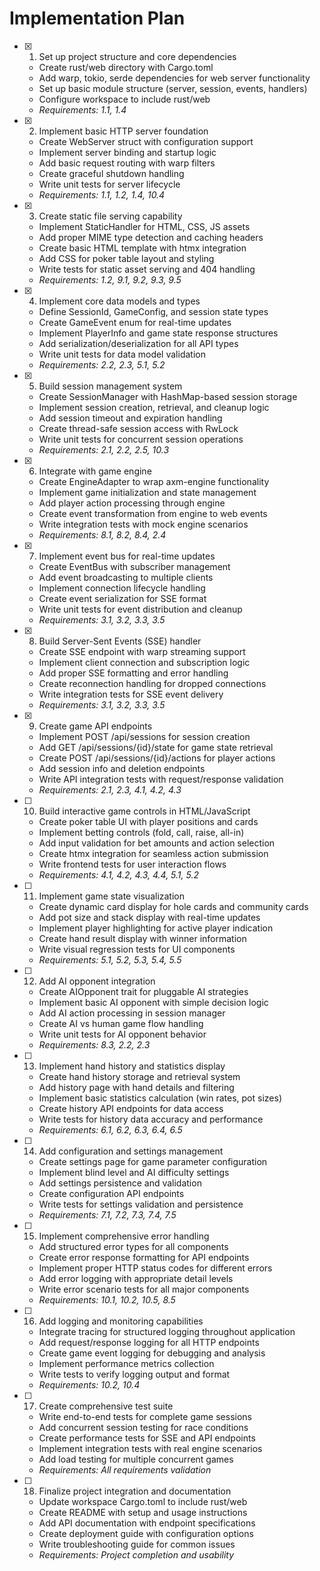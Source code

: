 # Implementation Plan

- [x] 1. Set up project structure and core dependencies
  - Create rust/web directory with Cargo.toml
  - Add warp, tokio, serde dependencies for web server functionality
  - Set up basic module structure (server, session, events, handlers)
  - Configure workspace to include rust/web
  - _Requirements: 1.1, 1.4_

- [x] 2. Implement basic HTTP server foundation
  - Create WebServer struct with configuration support
  - Implement server binding and startup logic
  - Add basic request routing with warp filters
  - Create graceful shutdown handling
  - Write unit tests for server lifecycle
  - _Requirements: 1.1, 1.2, 1.4, 10.4_

- [x] 3. Create static file serving capability
  - Implement StaticHandler for HTML, CSS, JS assets
  - Add proper MIME type detection and caching headers
  - Create basic HTML template with htmx integration
  - Add CSS for poker table layout and styling
  - Write tests for static asset serving and 404 handling
  - _Requirements: 1.2, 9.1, 9.2, 9.3, 9.5_

- [x] 4. Implement core data models and types
  - Define SessionId, GameConfig, and session state types
  - Create GameEvent enum for real-time updates
  - Implement PlayerInfo and game state response structures
  - Add serialization/deserialization for all API types
  - Write unit tests for data model validation
  - _Requirements: 2.2, 2.3, 5.1, 5.2_

- [x] 5. Build session management system
  - Create SessionManager with HashMap-based session storage
  - Implement session creation, retrieval, and cleanup logic
  - Add session timeout and expiration handling
  - Create thread-safe session access with RwLock
  - Write unit tests for concurrent session operations
  - _Requirements: 2.1, 2.2, 2.5, 10.3_

- [x] 6. Integrate with game engine
  - Create EngineAdapter to wrap axm-engine functionality
  - Implement game initialization and state management
  - Add player action processing through engine
  - Create event transformation from engine to web events
  - Write integration tests with mock engine scenarios
  - _Requirements: 8.1, 8.2, 8.4, 2.4_

- [x] 7. Implement event bus for real-time updates
  - Create EventBus with subscriber management
  - Add event broadcasting to multiple clients
  - Implement connection lifecycle handling
  - Create event serialization for SSE format
  - Write unit tests for event distribution and cleanup
  - _Requirements: 3.1, 3.2, 3.3, 3.5_

- [x] 8. Build Server-Sent Events (SSE) handler
  - Create SSE endpoint with warp streaming support
  - Implement client connection and subscription logic
  - Add proper SSE formatting and error handling
  - Create reconnection handling for dropped connections
  - Write integration tests for SSE event delivery
  - _Requirements: 3.1, 3.2, 3.3, 3.5_

- [x] 9. Create game API endpoints
  - Implement POST /api/sessions for session creation
  - Add GET /api/sessions/{id}/state for game state retrieval
  - Create POST /api/sessions/{id}/actions for player actions
  - Add session info and deletion endpoints
  - Write API integration tests with request/response validation
  - _Requirements: 2.1, 2.3, 4.1, 4.2, 4.3_

- [ ] 10. Build interactive game controls in HTML/JavaScript
  - Create poker table UI with player positions and cards
  - Implement betting controls (fold, call, raise, all-in)
  - Add input validation for bet amounts and action selection
  - Create htmx integration for seamless action submission
  - Write frontend tests for user interaction flows
  - _Requirements: 4.1, 4.2, 4.3, 4.4, 5.1, 5.2_

- [ ] 11. Implement game state visualization
  - Create dynamic card display for hole cards and community cards
  - Add pot size and stack display with real-time updates
  - Implement player highlighting for active player indication
  - Create hand result display with winner information
  - Write visual regression tests for UI components
  - _Requirements: 5.1, 5.2, 5.3, 5.4, 5.5_

- [ ] 12. Add AI opponent integration
  - Create AIOpponent trait for pluggable AI strategies
  - Implement basic AI opponent with simple decision logic
  - Add AI action processing in session manager
  - Create AI vs human game flow handling
  - Write unit tests for AI opponent behavior
  - _Requirements: 8.3, 2.2, 2.3_

- [ ] 13. Implement hand history and statistics display
  - Create hand history storage and retrieval system
  - Add history page with hand details and filtering
  - Implement basic statistics calculation (win rates, pot sizes)
  - Create history API endpoints for data access
  - Write tests for history data accuracy and performance
  - _Requirements: 6.1, 6.2, 6.3, 6.4, 6.5_

- [ ] 14. Add configuration and settings management
  - Create settings page for game parameter configuration
  - Implement blind level and AI difficulty settings
  - Add settings persistence and validation
  - Create configuration API endpoints
  - Write tests for settings validation and persistence
  - _Requirements: 7.1, 7.2, 7.3, 7.4, 7.5_

- [ ] 15. Implement comprehensive error handling
  - Add structured error types for all components
  - Create error response formatting for API endpoints
  - Implement proper HTTP status codes for different errors
  - Add error logging with appropriate detail levels
  - Write error scenario tests for all major components
  - _Requirements: 10.1, 10.2, 10.5, 8.5_

- [ ] 16. Add logging and monitoring capabilities
  - Integrate tracing for structured logging throughout application
  - Add request/response logging for all HTTP endpoints
  - Create game event logging for debugging and analysis
  - Implement performance metrics collection
  - Write tests to verify logging output and format
  - _Requirements: 10.2, 10.4_

- [ ] 17. Create comprehensive test suite
  - Write end-to-end tests for complete game sessions
  - Add concurrent session testing for race conditions
  - Create performance tests for SSE and API endpoints
  - Implement integration tests with real engine scenarios
  - Add load testing for multiple concurrent games
  - _Requirements: All requirements validation_

- [ ] 18. Finalize project integration and documentation
  - Update workspace Cargo.toml to include rust/web
  - Create README with setup and usage instructions
  - Add API documentation with endpoint specifications
  - Create deployment guide with configuration options
  - Write troubleshooting guide for common issues
  - _Requirements: Project completion and usability_
